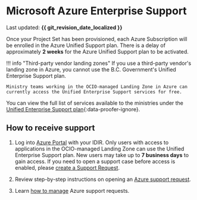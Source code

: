 # Microsoft Azure Enterprise Support

Last updated: **{{ git_revision_date_localized }}**

Once your Project Set has been provisioned, each Azure Subscription will be enrolled in the Azure Unified Support plan. There is a delay of approximately **2 weeks** for the Azure Unified Support plan to be activated.

!!! info "Third-party vendor landing zones"
    If you use a third-party vendor's landing zone in Azure, you cannot use the B.C. Government's Unified Enterprise Support plan.

    Ministry teams working in the OCIO-managed Landing Zone in Azure can currently access the Unified Enterprise Support services for free. 

You can view the full list of services available to the ministries under the [Unified Enterprise Support plan](https://www.microsoft.com/en-IN/microsoft-unified/plan-details){:data-proofer-ignore}.

## How to receive support

1. Log into [Azure Portal](https://portal.azure.com) with your IDIR. Only users with access to applications in the OCIO-managed Landing Zone can use the Unified Enterprise Support plan. New users may take up to **7 business days** to gain access. If you need to open a support case before access is enabled, please [create a Support Request](https://citz-do.atlassian.net/servicedesk/customer/portal/3).

2. Review step-by-step instructions on opening an [Azure support request](https://learn.microsoft.com/en-us/azure/azure-portal/supportability/how-to-create-azure-support-request).

3. Learn [how to manage](https://learn.microsoft.com/en-us/azure/azure-portal/supportability/how-to-manage-azure-support-request) Azure support requests.
